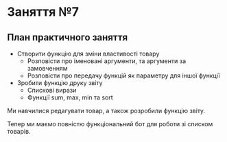 # Заняття №7

## План практичного заняття
* Створити функцію для зміни властивості товару
  * Розповісти про іменовані аргументи, та аргументи за замовченням
  * Розповісти про передачу функцій як параметру для іншої функції
* Зробити функцію друку звіту
  * Спискові вирази
  * Функції sum, max, min та sort

Ми навчилися редагувати товар, а також розробили функцію звіту.

Тепер ми маємо повністю функціональний бот для роботи зі списком товарів.
